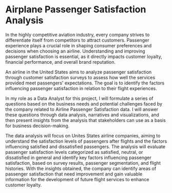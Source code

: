 # Airplane Passenger Satisfaction Analysis

In the highly competitive aviation industry, every company strives to differentiate itself from competitors to attract customers. Passenger experience plays a crucial role in shaping consumer preferences and decisions when choosing an airline. Understanding and improving passenger satisfaction is essential, as it directly impacts customer loyalty, financial performance, and overall brand reputation.

An airline in the United States aims to analyze passenger satisfaction through customer satisfaction surveys to assess how well the services provided meet passengers' expectations. The goal is to identify the factors influencing passenger satisfaction in relation to their flight experiences.

In my role as a Data Analyst for this project, I will formulate a series of questions based on the business needs and potential challenges faced by the company related to Airline Passenger Satisfaction data. I will answer these questions through data analysis, narratives and visualizations, and then present insights from the analysis that stakeholders can use as a basis for business decision-making.

The data analysis will focus on Unites States airline companies, aiming to understand the satisfaction levels of passengers after flights and the factors influencing satisfied and dissatisfied passengers. The analysis will evaluate passenger satisfaction levels categorized as satisfied, neutral, or dissatisfied in general and identify key factors influencing passenger satisfaction, based on survey results, passenger segmentation, and flight histories. With the insights obtained, the company can identify areas of passenger satisfaction that need improvement and gain valuable information for the development of future flight services to enhance customer loyalty.



